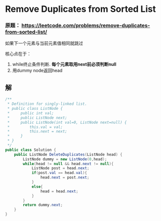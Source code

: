 # Remove Duplicates from Sorted List

### 原题： https://leetcode.com/problems/remove-duplicates-from-sorted-list/

如果下一个元素与当前元素值相同就跳过

核心点在于：
1. while终止条件判断. **每个元素取用next前必须判断null**
2. 用dummy node返回head


## 解

```c#
/**
 * Definition for singly-linked list.
 * public class ListNode {
 *     public int val;
 *     public ListNode next;
 *     public ListNode(int val=0, ListNode next=null) {
 *         this.val = val;
 *         this.next = next;
 *     }
 * }
 */
public class Solution {
    public ListNode DeleteDuplicates(ListNode head) {
        ListNode dummy = new ListNode(0,head);
        while(head != null && head.next != null){
            ListNode post = head.next;
            if(post.val == head.val){
                head.next = post.next;
            }
            else{
                head = head.next;
            }
        }
        return dummy.next;
    }
}

```